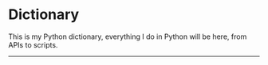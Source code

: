 # Dictionary

This is my Python dictionary, everything I do in Python will be here, from APIs to scripts.

<hr>

